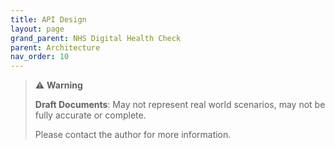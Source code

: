 ```yaml
---
title: API Design
layout: page
grand_parent: NHS Digital Health Check
parent: Architecture
nav_order: 10
---
```


> ⚠️ **Warning**
>  
> **Draft Documents**: May not represent real world scenarios, may not be fully accurate or complete.
>
> Please contact the author for more information.

<div id="swagger-ui"></div>
<script src="/swagger-ui/swagger-ui-bundle.js" charset="UTF-8"> </script>
<script src="/swagger-ui/swagger-ui-standalone-preset.js" charset="UTF-8"> </script>
<script src="api.js" charset="UTF-8"> </script>
